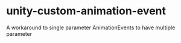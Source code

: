 # unity-custom-animation-event
A workaround to single parameter AnimationEvents to have multiple parameter
